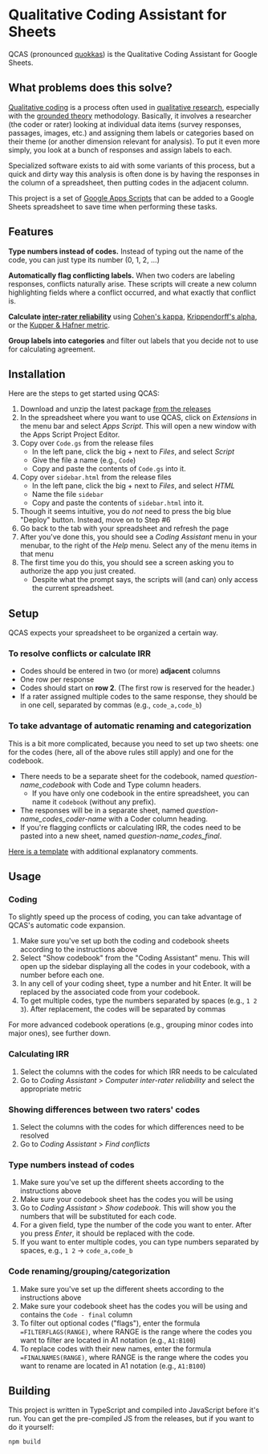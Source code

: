 Qualitative Coding Assistant for Sheets
=======================================

QCAS (pronounced [quokkas](https://en.wikipedia.org/wiki/Quokka)) is the Qualitative Coding Assistant for Google Sheets.

## What problems does this solve?

[Qualitative coding](https://www.cessda.eu/Training/Training-Resources/Library/Data-Management-Expert-Guide/3.-Process/Qualitative-coding) is a process often used in [qualitative research](https://en.wikipedia.org/wiki/Qualitative_research), especially with the [grounded theory](https://en.wikipedia.org/wiki/Grounded_theory) methodology.
Basically, it involves a researcher (the coder or rater) looking at individual data items (survey responses, passages, images, etc.) and assigning them labels or categories based on their theme (or another dimension relevant for analysis). To put it even more simply, you look at a bunch of responses and assign labels to each.

Specialized software exists to aid with some variants of this process, but a quick and dirty way this analysis is often done is by having the responses in the column of a spreadsheet, then putting codes in the adjacent column.

This project is a set of [Google Apps Scripts](https://developers.google.com/apps-script/) that can be added to a Google Sheets spreadsheet to save time when performing these tasks.


## Features

**Type numbers instead of codes.** Instead of typing out the name of the code, you can just type its number (0, 1, 2, …)

**Automatically flag conflicting labels.** When two coders are labeling responses, conflicts naturally arise. These scripts will create a new column highlighting fields where a conflict occurred, and what exactly that conflict is.

**Calculate [inter-rater reliability](https://en.wikipedia.org/wiki/Inter-rater_reliability)** using [Cohen's kappa](https://en.wikipedia.org/wiki/Cohen's_kappa), [Krippendorff's alpha](https://en.wikipedia.org/wiki/Krippendorff's_alpha), or the [Kupper & Hafner metric](https://github.com/nmalkin/kupper_hafner).

**Group labels into categories** and filter out labels that you decide not to use for calculating agreement.


## Installation

Here are the steps to get started using QCAS:

1. Download and unzip the latest package [from the releases](https://github.com/nmalkin/qcas/releases)
2. In the spreadsheet where you want to use QCAS, click on _Extensions_ in the menu bar and select _Apps Script_. This will open a new window with the Apps Script Project Editor.
3. Copy over `Code.gs` from the release files
    - In the left pane, click the big + next to _Files_, and select _Script_
    - Give the file a name (e.g., `Code`) 
    - Copy and paste the contents of `Code.gs` into it.
4. Copy over `sidebar.html` from the release files
    - In the left pane, click the big + next to _Files_, and select _HTML_
    - Name the file `sidebar`
    - Copy and paste the contents of `sidebar.html` into it.
5. Though it seems intuitive, you do _not_ need to press the big blue "Deploy" button. Instead, move on to Step #6
6. Go back to the tab with your spreadsheet and refresh the page
7. After you've done this, you should see a _Coding Assistant_ menu in your menubar, to the right of the _Help_ menu.
    Select any of the menu items in that menu
8. The first time you do this, you should see a screen asking you to authorize the app you just created.
    - Despite what the prompt says, the scripts will (and can) only access the current spreadsheet.



## Setup

QCAS expects your spreadsheet to be organized a certain way.

### To resolve conflicts or calculate IRR

- Codes should be entered in two (or more) **adjacent** columns
- One row per response
- Codes should start on **row 2**. (The first row is reserved for the header.)
- If a rater assigned multiple codes to the same response, they should be in one cell, separated by commas (e.g., `code_a,code_b`)

### To take advantage of automatic renaming and categorization

This is a bit more complicated, because you need to set up two sheets: one for the codes (here, all of the above rules still apply) and one for the codebook.

- There needs to be a separate sheet for the codebook, named *question-name_codebook* with Code and Type column headers.
    - If you have only one codebook in the entire spreadsheet, you can name it `codebook` (without any prefix).
- The responses will be in a separate sheet, named *question-name_codes_coder-name* with a Coder column heading.
- If you're flagging conflicts or calculating IRR, the codes need to be pasted into a new sheet, named *question-name_codes_final*.

[Here is a template](https://docs.google.com/spreadsheets/d/1EfjeXCM1tmDtuazxIvYET2FKieVNgM2jkuYws83mWq4) with additional explanatory comments.


## Usage

### Coding

To slightly speed up the process of coding, you can take advantage of QCAS's automatic code expansion.

1. Make sure you've set up both the coding and codebook sheets according to the instructions above
2. Select "Show codebook" from the "Coding Assistant" menu. This will open up the sidebar displaying all the codes in your codebook, with a number before each one.
3. In any cell of your coding sheet, type a number and hit Enter. It will be replaced by the associated code from your codebook.
4. To get multiple codes, type the numbers separated by spaces (e.g., `1 2 3`). After replacement, the codes will be separated by commas

For more advanced codebook operations (e.g., grouping minor codes into major ones), see further down.

### Calculating IRR

1. Select the columns with the codes for which IRR needs to be calculated
2. Go to _Coding Assistant_ > _Computer inter-rater reliability_ and select the appropriate metric

### Showing differences between two raters' codes

1. Select the columns with the codes for which differences need to be resolved
2. Go to _Coding Assistant_ > _Find conflicts_

### Type numbers instead of codes

1. Make sure you've set up the different sheets according to the instructions above
2. Make sure your codebook sheet has the codes you will be using
3. Go to _Coding Assistant_ > _Show codebook_. This will show you the numbers that will be substituted for each code.
4. For a given field, type the number of the code you want to enter. After you press _Enter_, it should be replaced with the code.
5. If you want to enter multiple codes, you can type numbers separated by spaces, e.g., `1 2` -> `code_a,code_b`

### Code renaming/grouping/categorization

1. Make sure you've set up the different sheets according to the instructions above
2. Make sure your codebook sheet has the codes you will be using and contains the `Code - final` column
3. To filter out optional codes ("flags"), enter the formula `=FILTERFLAGS(RANGE)`, where RANGE is the range where the codes you want to filter are located in A1 notation (e.g., `A1:B100`)
4. To replace codes with their new names, enter the formula `=FINALNAMES(RANGE)`, where RANGE is the range where the codes you want to rename are located in A1 notation (e.g., `A1:B100`)


## Building

This project is written in TypeScript and compiled into JavaScript before it's run. You can get the pre-compiled JS from the releases, but if you want to do it yourself:

    npm build

